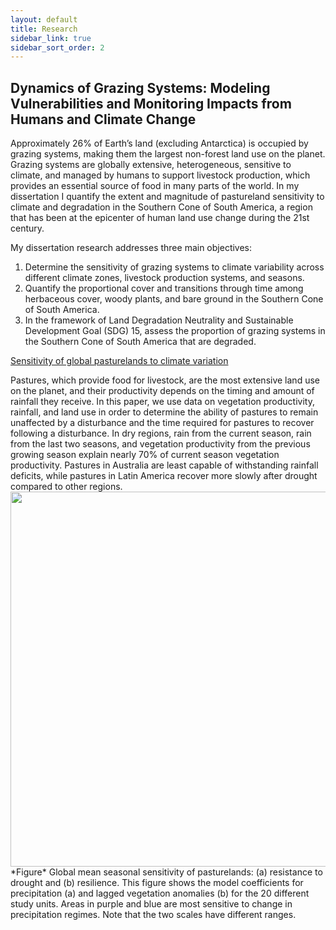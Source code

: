 ```yaml
---
layout: default
title: Research
sidebar_link: true
sidebar_sort_order: 2
---
```


## Dynamics of Grazing Systems: Modeling Vulnerabilities and Monitoring Impacts from Humans and Climate Change

Approximately 26% of Earth’s land (excluding Antarctica) is occupied by grazing systems, making them the largest non-forest land use on the planet. Grazing systems are globally extensive, heterogeneous, sensitive to climate, and managed by humans to support livestock production, which provides an essential source of food in many parts of the world. In my dissertation I quantify the extent and magnitude of pastureland sensitivity to climate and degradation in the Southern Cone of South America, a region that has been at the epicenter of human land use change during the 21st century.

My dissertation research addresses three main objectives: 

1. Determine the sensitivity of grazing systems to climate variability across different climate zones, livestock production systems, and seasons. 
2. Quantify the proportional cover and transitions through time among herbaceous cover, woody plants, and bare ground in the Southern Cone of South America. 
3. In the framework of Land Degradation Neutrality and Sustainable Development Goal (SDG) 15, assess the proportion of grazing systems in the Southern Cone of South America that are degraded. 

<p><a href="https://agupubs.onlinelibrary.wiley.com/doi/full/10.1029/2019EF001316">Sensitivity of global pasturelands to climate variation</a><br>
<p>Pastures, which provide food for livestock, are the most extensive land use on the planet, and their productivity depends on the timing and amount of rainfall they receive. In this paper, we use data on vegetation productivity, rainfall, and land use in order to determine the ability of pastures to remain unaffected by a disturbance and the time required for pastures to recover following a disturbance. In dry regions, rain from the current season, rain from the last two seasons, and vegetation productivity from the previous growing season explain nearly 70% of current season vegetation productivity. Pastures in Australia are least capable of withstanding rainfall deficits, while pastures in Latin America recover more slowly after drought compared to other regions.<br>
	
<img style="float: center;" src="../images/Figure5_new_full.png" width="800" height="600">
*Figure* Global mean seasonal sensitivity of pasturelands: (a) resistance to drought and (b) resilience. This figure shows the model coefficients for precipitation (a) and lagged vegetation anomalies (b) for the 20 different study units. Areas in purple and blue are most sensitive to change in precipitation regimes. Note that the two scales have different ranges.
			

